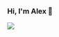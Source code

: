 ### Hi, I'm Alex 👋
![](https://user-images.githubusercontent.com/46390937/120038829-3ea97200-bfda-11eb-8978-17d40b475415.jpg)

<!--
**Alexus167/Alexus167** is a ✨ _special_ ✨ repository because its `README.md` (this file) appears on your GitHub profile.

Here are some ideas to get you started:

- 🔭 I’m currently working on ...
- 🌱 I’m currently learning ...
- 👯 I’m looking to collaborate on ...
- 🤔 I’m looking for help with ...
- 💬 Ask me about ...
- 📫 How to reach me: ...
- 😄 Pronouns: ...
- ⚡ Fun fact: ...
-->
